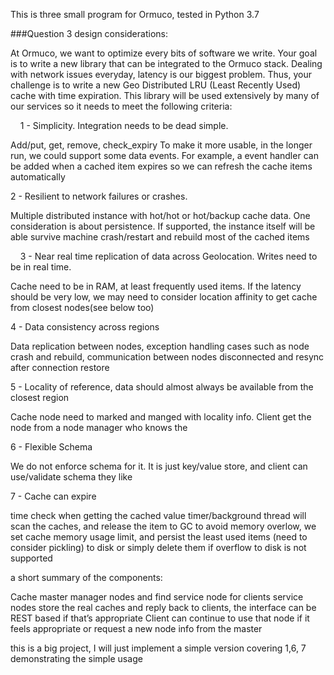 This is three small program for Ormuco, tested in Python 3.7

###Question 3 design considerations:

At Ormuco, we want to optimize every bits of software we write. Your goal is to write a new library that can be integrated to the Ormuco stack. Dealing with network issues everyday, latency is our biggest problem. Thus, your challenge is to write a new Geo Distributed LRU (Least Recently Used) cache with time expiration. This library will be used extensively by many of our services so it needs to meet the following criteria:

    1 - Simplicity. Integration needs to be dead simple.

Add/put, get, remove, check_expiry
To make it more usable, in the longer run, we could support some data events. For example, a event handler can be added when a cached item expires so we can refresh the cache items automatically
  

 2 - Resilient to network failures or crashes.

Multiple distributed instance with hot/hot or hot/backup cache data. One consideration is about persistence. If supported, the instance itself will be able survive machine crash/restart and rebuild most of the cached items 

    
3 - Near real time replication of data across Geolocation. Writes need to be in real time.

Cache need to be in RAM, at least frequently used items. If the latency should be very low, we may need to consider location affinity to get cache from closest nodes(see below too)
    

4 - Data consistency across regions

Data replication between nodes, exception handling cases such as node crash and rebuild, communication between nodes disconnected and resync after connection restore
   

 5 - Locality of reference, data should almost always be available from the closest region

Cache node need to marked and manged with locality info. Client get the node from a node manager who knows the 
   

 6 - Flexible Schema

We do not enforce schema for it. It is just key/value store, and client can use/validate  schema they like
    

7 - Cache can expire 

time check when getting the cached value
timer/background thread will scan the caches, and release the item to GC
to avoid memory overlow, we set cache memory usage limit, and persist the least used items (need to consider pickling) to disk or simply delete them if overflow to disk is not supported

a short summary of the components:

Cache master  manager nodes and find service node for clients
service nodes store the real caches and reply back to clients, the interface can be REST based if that’s appropriate
Client can continue to use that node if it feels appropriate or request a new node info from the master

this is a big project, I will just implement a simple version covering 1,6, 7 demonstrating the simple usage